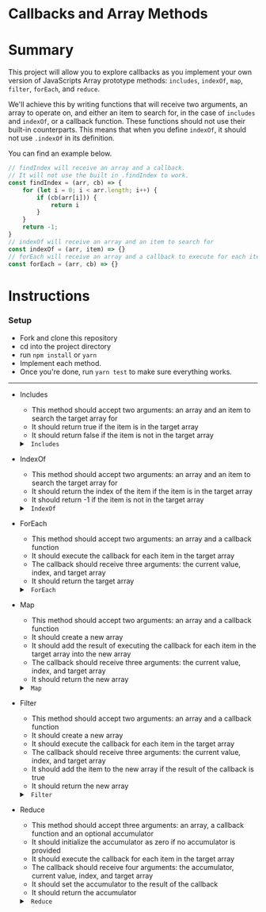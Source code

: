# Callbacks and Array Methods

# Summary
This project will allow you to explore callbacks as you implement your own version of JavaScripts Array prototype methods: `includes`, `indexOf`, `map`, `filter`, `forEach`, and `reduce`.

We'll achieve this by writing functions that will receive two arguments, an array to operate on, and either an item to search for, in the case of `includes` and `indexOf`, or a callback function. These functions should not use their built-in counterparts. This means that when you define `indexOf`, it should not use `.indexOf` in its definition.

You can find an example below.

```js
// findIndex will receive an array and a callback.
// It will not use the built in .findIndex to work.
const findIndex = (arr, cb) => {
    for (let i = 0; i < arr.length; i++) {
        if (cb(arr[i])) {
            return i
        }
    }
    return -1;
}
// indexOf will receive an array and an item to search for
const indexOf = (arr, item) => {}
// forEach will receive an array and a callback to execute for each item in the array.
const forEach = (arr, cb) => {}
```

# Instructions

### Setup

* Fork and clone this repository
* cd into the project directory
* run `npm install` or `yarn`
* Implement each method.
* Once you're done, run `yarn test` to make sure everything works.
--------------
* Includes
    * This method should accept two arguments: an array and an item to search the target array for
    * It should return true if the item is in the target array
    * It should return false if the item is not in the target array
    <details>
    <summary> <code> Includes </code> </summary>

    ```js
    const includes = (arr, item) => {
        for (let i = 0; i < arr.length; i++) {
            if (arr[i] === item) return true;
        }

        return false;
    }
    ```
    </details>

* IndexOf
    * This method should accept two arguments: an array and an item to search the target array for
    * It should return the index of the item if the item is in the target array
    * It should return -1 if the item is not in the target array
    <details>
    <summary> <code> IndexOf </code> </summary>

    ```js
    const indexOf = (arr, item) => {
        for (let i = 0; i < arr.length; i++) {
            if (arr[i] === item) return i;
        }

        return -1;
    }
    ```
    </details>

* ForEach
    * This method should accept two arguments: an array and a callback function
    * It should execute the callback for each item in the target array
    * The callback should receive three arguments: the current value, index, and target array
    * It should return the target array
    <details>
    <summary> <code> ForEach </code> </summary>

    ```js
    const forEach = (arr, cb) => {
        for (let i = 0; i < arr.length; i++) {
            arr[i] = cb(arr[i], i, arr);
        }

        return arr;
    }
    ```
    </details>

* Map
    * This method should accept two arguments: an array and a callback function
    * It should create a new array
    * It should add the result of executing the callback for each item in the target array into the new array
    * The callback should receive three arguments: the current value, index, and target array
    * It should return the new array
    <details>
    <summary> <code> Map </code> </summary>

    ```js
    const map = (arr, cb) => {
        const mappedArr = [];

        for (let i = 0; i < arr.length; i++) {
            mappedArr.push(cb(arr[i], i, arr));
        }

        return mappedArr;
    }
    ```
    </details>

* Filter
    * This method should accept two arguments: an array and a callback function
    * It should create a new array
    * It should execute the callback for each item in the target array
    * The callback should receive three arguments: the current value, index, and target array
    * It should add the item to the new array if the result of the callback is true
    * It should return the new array
    <details>
    <summary> <code> Filter </code> </summary>

    ```js
    const filter = (arr, cb) => {
        const filteredArr = [];

        for (let i = 0; i < arr.length; i++) {
            if (cb(arr[i], i, arr)) filteredArr.push(arr[i])
        }

        return filteredArr;
    }
    ```
    </details>

* Reduce
    * This method should accept three arguments: an array, a callback function and an optional accumulator
    * It should initialize the accumulator as zero if no accumulator is provided
    * It should execute the callback for each item in the target array
    * The callback should receive four arguments: the accumulator, current value, index, and target array
    * It should set the accumulator to the result of the callback
    * It should return the accumulator
    <details>
    <summary> <code> Reduce </code> </summary>

    ```js
    const reduce = (arr, cb, acc = 0) => {
        for (let i = 0; i < arr.length; i++) {
            acc = cb(acc, arr[i], i, arr)
        }

        return acc;
    }
    ```
    </details>
